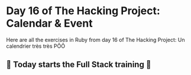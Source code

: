 # Day 16 of The Hacking Project: Calendar & Event
Here are all the exercises in Ruby from day 16 of The Hacking Project: Un calendrier très très PÔÔ

## 🎉 Today starts the Full Stack training 🎉